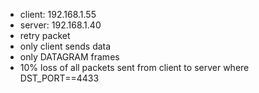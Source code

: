 * client: 192.168.1.55
* server: 192.168.1.40
* retry packet
* only client sends data
* only DATAGRAM frames
* 10% loss of all packets sent from client to server where DST_PORT==4433

